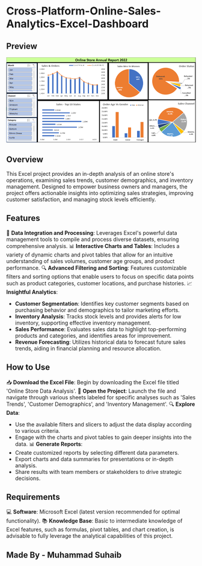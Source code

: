 # Cross-Platform-Online-Sales-Analytics-Excel-Dashboard
## Preview

![DashBoard](https://github.com/Muhammad-suhaib1/Cross-Platform-Online-Sales-Analytics-Excel-Dashboard-/blob/main/Resources/Excel%20Dashboard.png)
## Overview
This Excel project provides an in-depth analysis of an online store's operations, examining sales trends, customer demographics, and inventory management. Designed to empower business owners and managers, the project offers actionable insights into optimizing sales strategies, improving customer satisfaction, and managing stock levels efficiently.

## Features
🔄 **Data Integration and Processing**: Leverages Excel's powerful data management tools to compile and process diverse datasets, ensuring comprehensive analysis.
📊 **Interactive Charts and Tables**: Includes a variety of dynamic charts and pivot tables that allow for an intuitive understanding of sales volumes, customer age groups, and product performance.
🔍 **Advanced Filtering and Sorting**: Features customizable filters and sorting options that enable users to focus on specific data points such as product categories, customer locations, and purchase histories.
📈 **Insightful Analytics**:
  - **Customer Segmentation**: Identifies key customer segments based on purchasing behavior and demographics to tailor marketing efforts.
  - **Inventory Analysis**: Tracks stock levels and provides alerts for low inventory, supporting effective inventory management.
  - **Sales Performance**: Evaluates sales data to highlight top-performing products and categories, and identifies areas for improvement.
  - **Revenue Forecasting**: Utilizes historical data to forecast future sales trends, aiding in financial planning and resource allocation.

## How to Use
📥 **Download the Excel File**: Begin by downloading the Excel file titled 'Online Store Data Analysis'.
🚀 **Open the Project**: Launch the file and navigate through various sheets labeled for specific analyses such as 'Sales Trends', 'Customer Demographics', and 'Inventory Management'.
🔍 **Explore Data**:
  - Use the available filters and slicers to adjust the data display according to various criteria.
  - Engage with the charts and pivot tables to gain deeper insights into the data.
📊 **Generate Reports**:
  - Create customized reports by selecting different data parameters.
  - Export charts and data summaries for presentations or in-depth analysis.
  - Share results with team members or stakeholders to drive strategic decisions.

## Requirements
💻 **Software**: Microsoft Excel (latest version recommended for optimal functionality).
📚 **Knowledge Base**: Basic to intermediate knowledge of Excel features, such as formulas, pivot tables, and chart creation, is advisable to fully leverage the analytical capabilities of this project.

## Made By - Muhammad Suhaib
